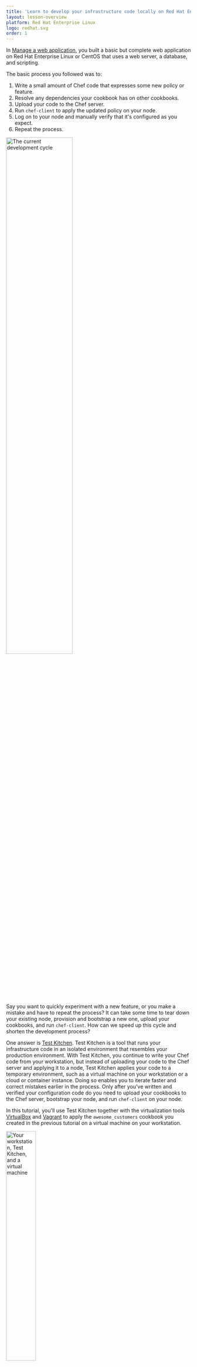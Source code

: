 ```yaml
---
title: 'Learn to develop your infrastructure code locally on Red Hat Enterprise Linux'
layout: lesson-overview
platform: Red Hat Enterprise Linux
logo: redhat.svg
order: 1
---
```

In [Manage a web application](/manage-a-web-app/rhel), you built a basic but complete web application on Red Hat Enterprise Linux or CentOS that uses a web server, a database, and scripting.

The basic process you followed was to:

1. Write a small amount of Chef code that expresses some new policy or feature.
1. Resolve any dependencies your cookbook has on other cookbooks.
1. Upload your code to the Chef server.
1. Run `chef-client` to apply the updated policy on your node.
1. Log on to your node and manually verify that it's configured as you expect.
1. Repeat the process.

<img src="/assets/images/misc/dev_cycle.png" style="width:60%; box-shadow: none;" alt="The current development cycle" />

Say you want to quickly experiment with a new feature, or you make a mistake and have to repeat the process? It can take some time to tear down your existing node, provision and bootstrap a new one, upload your cookbooks, and run `chef-client`. How can we speed up this cycle and shorten the development process?

One answer is [Test Kitchen](http://kitchen.ci). Test Kitchen is a tool that runs your infrastructure code in an isolated environment that resembles your production environment. With Test Kitchen, you continue to write your Chef code from your workstation, but instead of uploading your code to the Chef server and applying it to a node, Test Kitchen applies your code to a temporary environment, such as a virtual machine on your workstation or a cloud or container instance. Doing so enables you to iterate faster and correct mistakes earlier in the process. Only after you've written and verified your configuration code do you need to upload your cookbooks to the Chef server, bootstrap your node, and run `chef-client` on your node.

In this tutorial, you'll use Test Kitchen together with the virtualization tools [VirtualBox](https://www.virtualbox.org) and [Vagrant](https://www.vagrantup.com) to apply the `awesome_customers` cookbook you created in the previous tutorial on a virtual machine on your workstation.

<img src="/assets/images/networks/workstation-vm.png" style="width:40%; box-shadow: none;" alt="Your workstation, Test Kitchen, and a virtual machine" />

Another benefit to using Test Kitchen is that the operating system of your virtual environment doesn't need to match your workstation's. So even though you're configuring a Red Hat Enterprise Linux or CentOS server, your workstation can be Mac OS, Windows, or another Linux distribution.

Recall that the `awesome_customers` cookbook configures a basic web application that reads customer records from a database and displays the results on a web page.

![the resulting web page](/assets/images/misc/webapp_result_test_kitchen.png)

After completing this lesson, you'll:

* know how to use Test Kitchen to apply your cookbooks locally on temporary instances.
* be able to set up basic network settings for your instance, such as its IP address.
* understand how to transfer your data bags and secret key file from your workstation to your instance.

You'll get started by setting up ChefDK and the virtualization tools on your workstation.
